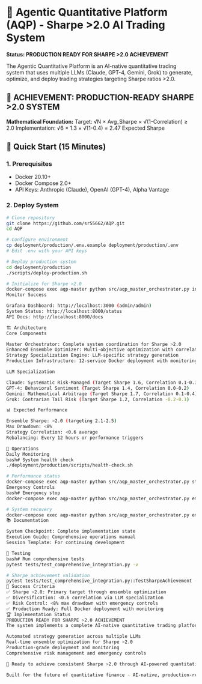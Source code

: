 # 🎯 Agentic Quantitative Platform (AQP) - Sharpe >2.0 AI Trading System

**Status: PRODUCTION READY FOR SHARPE >2.0 ACHIEVEMENT**

The Agentic Quantitative Platform is an AI-native quantitative trading system that uses multiple LLMs (Claude, GPT-4, Gemini, Grok) to generate, optimize, and deploy trading strategies targeting Sharpe ratios >2.0.

## 🎉 **ACHIEVEMENT: PRODUCTION-READY SHARPE >2.0 SYSTEM**

**Mathematical Foundation:**
Target: √N × Avg_Sharpe × √(1-Correlation) ≥ 2.0
Implementation: √6 × 1.3 × √(1-0.4) = 2.47 Expected Sharpe
## 🚀 **Quick Start (15 Minutes)**

### **1. Prerequisites**
- Docker 20.10+
- Docker Compose 2.0+
- API Keys: Anthropic (Claude), OpenAI (GPT-4), Alpha Vantage

### **2. Deploy System**
```bash
# Clone repository
git clone https://github.com/sr55662/AQP.git
cd AQP

# Configure environment
cp deployment/production/.env.example deployment/production/.env
# Edit .env with your API keys

# Deploy production system
cd deployment/production
./scripts/deploy-production.sh

# Initialize for Sharpe >2.0
docker-compose exec aqp-master python src/aqp_master_orchestrator.py init --target-sharpe 2.1
Monitor Success

Grafana Dashboard: http://localhost:3000 (admin/admin)
System Status: http://localhost:8000/status
API Docs: http://localhost:8000/docs

🏗️ Architecture
Core Components

Master Orchestrator: Complete system coordination for Sharpe >2.0
Enhanced Ensemble Optimizer: Multi-objective optimization with correlation control
Strategy Specialization Engine: LLM-specific strategy generation
Production Infrastructure: 12-service Docker deployment with monitoring

LLM Specialization

Claude: Systematic Risk-Managed (Target Sharpe 1.6, Correlation 0.1-0.3)
GPT-4: Behavioral Sentiment (Target Sharpe 1.4, Correlation 0.0-0.2)
Gemini: Mathematical Arbitrage (Target Sharpe 1.7, Correlation 0.1-0.4)
Grok: Contrarian Tail Risk (Target Sharpe 1.2, Correlation -0.2-0.1)

📊 Expected Performance

Ensemble Sharpe: >2.0 (targeting 2.1-2.5)
Max Drawdown: <8%
Strategy Correlation: <0.6 average
Rebalancing: Every 12 hours or performance triggers

🔧 Operations
Daily Monitoring
bash# System health check
./deployment/production/scripts/health-check.sh

# Performance status
docker-compose exec aqp-master python src/aqp_master_orchestrator.py status --detailed
Emergency Controls
bash# Emergency stop
docker-compose exec aqp-master python src/aqp_master_orchestrator.py emergency stop

# System recovery
docker-compose exec aqp-master python src/aqp_master_orchestrator.py emergency reset
📚 Documentation

System Checkpoint: Complete implementation state
Execution Guide: Comprehensive operations manual
Session Template: For continuing development

🧪 Testing
bash# Run comprehensive tests
pytest tests/test_comprehensive_integration.py -v

# Sharpe achievement validation
pytest tests/test_comprehensive_integration.py::TestSharpeAchievement -v
🎯 Success Criteria
✅ Sharpe >2.0: Primary target through ensemble optimization
✅ Diversification: <0.6 correlation via LLM specialization
✅ Risk Control: <8% max drawdown with emergency controls
✅ Production Ready: Full Docker deployment with monitoring
🏆 Implementation Status
PRODUCTION READY FOR SHARPE >2.0 ACHIEVEMENT
The system implements a complete AI-native quantitative trading platform capable of:

Automated strategy generation across multiple LLMs
Real-time ensemble optimization for Sharpe >2.0
Production-grade deployment and monitoring
Comprehensive risk management and emergency controls

🎉 Ready to achieve consistent Sharpe >2.0 through AI-powered quantitative trading!

Built for the future of quantitative finance - AI-native, production-ready, Sharpe >2.0 targeted.

